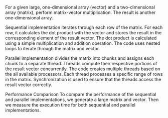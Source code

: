 For a given large, one-dimensional array (vector) and a two-dimensional array (matrix), perform matrix-vector multiplication. The result is another one-dimensional array.

Sequential implementation iterates through each row of the matrix. For each row, it calculates the dot product with the vector and stores the result in the corresponding element of the result vector. The dot product is calculated using a simple multiplication and addition operation. The code uses nested loops to iterate through the matrix and vector.

Parallel implementation divides the matrix into chunks and assigns each chunk to a separate thread. Threads compute their respective portions of the result vector concurrently. The code creates multiple threads based on the all available processors. Each thread processes a specific range of rows in the matrix. Synchronization is used to ensure that the threads access the result vector correctly.

Performance Comparison To compare the performance of the sequential and parallel implementations, we generate a large matrix and vector. Then we measure the execution time for both sequential and parallel implementations.
